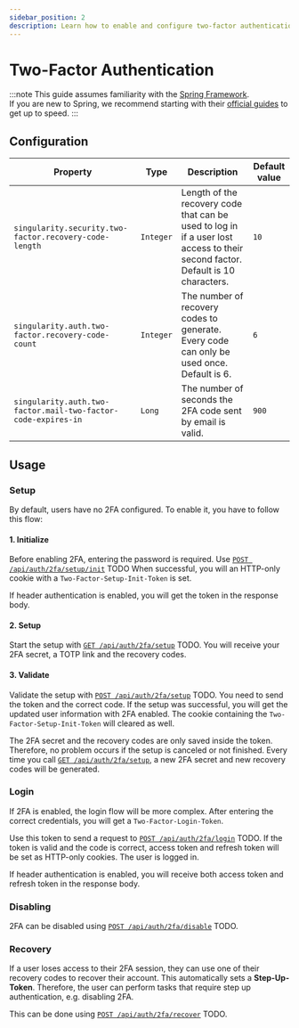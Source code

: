 ```yaml
---
sidebar_position: 2
description: Learn how to enable and configure two-factor authentication.
---
```


# Two-Factor Authentication

:::note
This guide assumes familiarity with the [Spring Framework](https://spring.io).  
If you are new to Spring, we recommend starting with their [official guides](https://spring.io/quickstart) to get up to speed.
:::

## Configuration

| Property                                                      | Type      | Description                                                                                                                    | Default value |
|---------------------------------------------------------------|-----------|--------------------------------------------------------------------------------------------------------------------------------|---------------|
| `singularity.security.two-factor.recovery-code-length`        | `Integer` | Length of the recovery code that can be used to log in if a user lost access to their second factor. Default is 10 characters. | `10`          |
| `singularity.auth.two-factor.recovery-code-count`             | `Integer` | The number of recovery codes to generate. Every code can only be used once. Default is 6.                                      | `6`           |
| `singularity.auth.two-factor.mail-two-factor-code-expires-in` | `Long`    | The number of seconds the 2FA code sent by email is valid.                                                                     | `900`         |

## Usage

### Setup

By default, users have no 2FA configured. To enable it, you have to follow this flow:

#### 1. Initialize
Before enabling 2FA, entering the password is required.
Use [`POST /api/auth/2fa/setup/init`](/swagger#/User%20Session/register) TODO
When successful, you will an HTTP-only cookie with a `Two-Factor-Setup-Init-Token` is set.

If header authentication is enabled, you will get the token in the response body.

#### 2. Setup

Start the setup with [`GET /api/auth/2fa/setup`](/swagger#/User%20Session/register) TODO.
You will receive your 2FA secret, a TOTP link and the recovery codes.

#### 3. Validate

Validate the setup with [`POST /api/auth/2fa/setup`](/swagger#/User%20Session/register) TODO.
You need to send the token and the correct code.
If the setup was successful, you will get the updated user information with 2FA enabled.
The cookie containing the `Two-Factor-Setup-Init-Token` will cleared as well.

   The 2FA secret and the recovery codes are only saved inside the token.
   Therefore, no problem occurs if the setup is canceled or not finished.
   Every time you call [`GET /api/auth/2fa/setup`](/swagger#/User%20Session/register), a new 2FA secret and new recovery codes will be generated.

### Login

If 2FA is enabled, the login flow will be more complex.
After entering the correct credentials, you will get a `Two-Factor-Login-Token`.

Use this token to send a request to [`POST /api/auth/2fa/login`](/swagger#/User%20Session/register) TODO.
If the token is valid and the code is correct, access token and refresh token will be set as HTTP-only cookies. 
The user is logged in.

If header authentication is enabled, you will receive both access token and refresh token in the response body.

### Disabling

2FA can be disabled using [`POST /api/auth/2fa/disable`](/swagger#/User%20Session/register) TODO.

### Recovery

If a user loses access to their 2FA session, they can use one of their recovery codes to recover their account.
This automatically sets a **Step-Up-Token**. 
Therefore, the user can perform tasks that require step up authentication, e.g. disabling 2FA.

This can be done using [`POST /api/auth/2fa/recover`](/swagger#/User%20Session/register) TODO.
